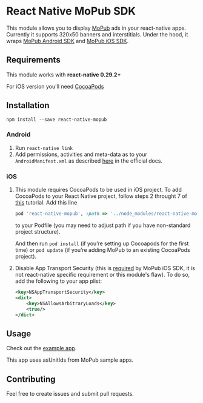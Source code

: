 # React Native MoPub SDK

This module allows you to display [MoPub](http://www.mopub.com/) ads in your react-native apps. 
Currently it supports 320x50 banners and interstitials.
Under the hood, it wraps [MoPub Android SDK](https://github.com/mopub/mopub-android-sdk) and [MoPub iOS SDK](https://github.com/mopub/mopub-ios-sdk).

## Requirements

This module works with **react-native 0.29.2+**

For iOS version you'll need [CocoaPods](https://cocoapods.org/)

## Installation 

```
npm install --save react-native-mopub
```

### Android

1. Run `react-native link`
2. Add permissions, activities and meta-data as to your `AndroidManifest.xml` as described [here](https://github.com/mopub/mopub-android-sdk/wiki/Getting-Started#updating-your-android-manifest) in the official docs.

### iOS

1. This module requires CocoaPods to be used in iOS project. To add CocoaPods to your React Native project, follow steps 2 throught 7 of [this](https://blog.callstack.io/login-users-with-facebook-in-react-native-4b230b847899#.lai35aq3a) tutorial.
Add this line  

    ```ruby
    pod 'react-native-mopub', :path => '../node_modules/react-native-mopub'
    ```
    to your Podfile (you may need to adjust path if you have non-standard project structure).

    And then run `pod install` (if you’re setting up Cocoapods for the first time)
    or `pod update` (if you’re adding MoPub to an existing CocoaPods project).
2. Disable App Transport Security (this is [required](https://github.com/mopub/mopub-ios-sdk/wiki/Getting-Started#building-against-ios9) by MoPub iOS SDK, it is not react-native specific requirement or this module's flaw).
To do so, add the following to your app plist:

    ```xml
    <key>NSAppTransportSecurity</key>
    <dict>
        <key>NSAllowsArbitraryLoads</key>
        <true/>
    </dict>
    ```

## Usage

Check out the [example app](https://github.com/doomsower/react-native-mopub/blob/master/example/App.js). 

This app uses asUnitIds from MoPub sample apps. 

## Contributing

Feel free to create issues and submit pull requests. 
